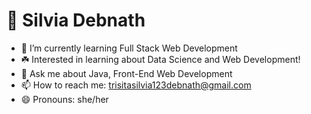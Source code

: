 <h1>👾 Silvia Debnath </h1>

- 🌱 I’m currently learning Full Stack Web Development
- ☘️ Interested in learning about Data Science and Web Development! 
- 💬 Ask me about Java, Front-End Web Development
- 📫 How to reach me: trisitasilvia123debnath@gmail.com
- 😄 Pronouns: she/her

